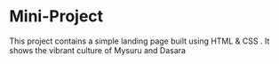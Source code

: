 # Mini-Project
This project contains a simple landing page built using HTML &amp; CSS . It shows the vibrant culture of Mysuru and Dasara
